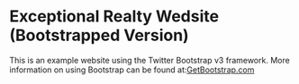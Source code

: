 # Exceptional Realty Wedsite (Bootstrapped Version)

This is an example website using the Twitter Bootstrap v3 framework.
More information on using Bootstrap can be found at:[GetBootstrap.com](http://getbootstrap.com)